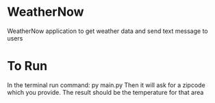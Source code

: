 # WeatherNow
WeatherNow application to get weather data and send text message to users 

# To Run
In the terminal run command: py main.py
Then it will ask for a zipcode which you provide. The result should be the temperature for that area
